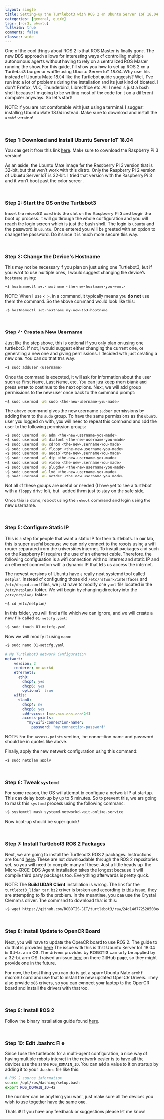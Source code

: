 ```yaml
---
layout: single
title: Setting-up the Turtlebot3 with ROS 2 on Ubuntu Server IoT 18.04
categories: [general, guide]
tags: [ros2, ubuntu]
fullview: true
comments: false
classes: wide
---
```



One of the cool things about ROS 2 is that ROS Master is finally gone. The new DDS approach allows for interesting ways of controlling multiple autonomous agents without having to rely on a centralized ROS Master running the show. For this guide, I'll show you how to set up ROS 2 on a Turtlebot3 burger or waffle using Ubuntu Server IoT 18.04. Why use this instead of Ubuntu Mate 18.04 like the Turtlebot guide suggests? Well, I've run into a lot of problems during the installation and its just kind of bloated. I don't Firefox, VLC, Thunderbird, Libreoffice etc. All I need is just a bash shell because I'm going to be writing most of the code for it on a different computer anyways. So let's start!

NOTE: If you are not comfortable with just using a terminal, I suggest installing Ubuntu Mate 18.04 instead. Make sure to download and install the `armhf` version!

&nbsp;

### Step 1: Download and Install Ubuntu Server IoT 18.04

You can get it from this link [here](https://ubuntu.com/download/iot/raspberry-pi-2-3). Make sure to download the Raspberry Pi 3 version!

As an aside, the Ubuntu Mate image for the Raspberry Pi 3 version that is 32-bit, but that won’t work with this distro. Only the Raspberry Pi 2 version of Ubuntu Server IoT is 32-bit. I tried that version with the Raspberry Pi 3 and it won’t boot past the color screen.

&nbsp;

### Step 2: Start the OS on the Turtlebot3

Insert the microSD card into the slot on the Raspberry Pi 3 and begin the boot up process. It will go through the whole configuration and you will reach the login screen which is just the bash shell. The login is `ubuntu` and the password is `ubuntu`. Once entered you will be greeted with an option to change the password. Do it since it is much more secure this way.

&nbsp;

### Step 3: Change the Device's Hostname

This may not be necessary if you plan on just using one Turtlebot3, but if you want to use multiple ones, I would suggest changing the device's `hostname` using:

```bash
~$ hostnamectl set-hostname <the-new-hostname-you-want>
```

NOTE: When I use `< >`, in a command, it typically means you **do not** use them the command. So the above command would look like this:

```bash
~$ hostnamectl set-hostname my-new-tb3-hostname
```

&nbsp;

### Step 4: Create a New Username

Just like the step above, this is optional if you only plan on using one turtlebot3. If not, I would suggest either changing the current one, or generating a new one and giving permissions. I decided with just creating a new one. You can do that this way:

```bash
~$ sudo adduser <username>
```

Once the command is executed, it will ask for information about the user such as First Name, Last Name, etc. You can just keep them blank and press `ENTER` to continue to the next options. Next, we will add group permissions to the new user once back to the command prompt:

```bash
~$ sudo usermod -aG sudo <the-new-username-you-made>
```

The above command gives the new username `sudoer` permissions by adding them to the `sudo` group. To have the same permissions as the `ubuntu` user you logged on with, you will need to repeat this command and add the user to the following permission groups:

```bash
~$ sudo usermod -aG adm <the-new-username-you-made>
~$ sudo usermod -aG dialout <the-new-username-you-made>
~$ sudo usermod -aG cdrom <the-new-username-you-made>
~$ sudo usermod -aG floppy <the-new-username-you-made>
~$ sudo usermod -aG audio <the-new-username-you-made>
~$ sudo usermod -aG dip <the-new-username-you-made>
~$ sudo usermod -aG video <the-new-username-you-made>
~$ sudo usermod -aG plugdev <the-new-username-you-made>
~$ sudo usermod -aG lxd <the-new-username-you-made>
~$ sudo usermod -aG netdev <the-new-username-you-made>
```

Not all of these groups are useful or needed (I have yet to see a turtlebot with a `floppy` drive lol), but I added them just to stay on the safe side.

Once this is done, reboot using the `reboot` command and login using the new username.

&nbsp;

### Step 5: Configure Static IP

This is a step for people that want a static IP for their turtlebots. In our lab, this is super useful because we can only connect to the robots using a wifi router separated from the universities internet. To install packages and such on the Raspberry Pi requires the use of an ethernet cable. Therefore, the following configuration is a wifi connection with no internet and static IP and an ethernet connection with a dynamic IP that lets us access the internet.

The newest versions of Ubuntu have a really neat systemd tool called `netplan`. Instead of configuring those old `/etc/network/interfaces` and `/etc/dhcpcd.conf` files, we just have to modify one `yaml` file located in the `/etc/netplan/` folder. We will begin by changing directory into the `/etc/netplan/` folder:

```bash
~$ cd /etc/netplan/
```

In this folder, you will find a file which we can ignore, and  we will create a new file called `01-netcfg.yaml`:

```bash
~$ sudo touch 01-netcfg.yaml
```

Now we will modify it using `nano`:

```bash
~$ sudo nano 01-netcfg.yaml
```

```yaml
# My Turtlebot3 Network Configuration
network:
    version: 2
    renderer: networkd
    ethernets:
      eth0:
        dhcp4: yes
        dhcp6: yes
        optional: true
    wifis:
      wlan0:
        dhcp4: no
        dhcp6: yes
        addresses: [xxx.xxx.xxx.xxx/24]
        access-points:
          "my-wifi-connection-name":
            password: "my-connection-password"
```

NOTE: For the `access-points` section, the connection name and password should be in quotes like above.

Finally, apply the new network configuration using this command:

```bash
~$ sudo netplan apply
```

&nbsp;

### Step 6: Tweak `systemd`

For some reason, the OS will attempt to configure a network IP at startup. This can delay boot-up by up to 5 minutes. So to prevent this, we are going to mask this `systemd` process using the following command:

```bash
~$ systemctl mask systemd-networkd-wait-online.service
```

Now boot-up should be super quick!

&nbsp;

### Step 7: Install Turtlebot3 ROS 2 Packages

Next, we are going to install the Turtlebot3 ROS 2 packages. Instructions are found [here](http://emanual.robotis.com/docs/en/popup/turtlebot3_ros2_sbc_setting/). These are not downloadable through the ROS 2 repositories yet, so you will need to compile many of these. Just a little heads up, the Micro-XRCE-DDS-Agent installation takes the longest because it will compile third party packages too. Everything afterwards is pretty quick.

NOTE: The **Build LIDAR Client** installation is wrong. The link for the `turtlebot3_lidar.tar.bz2` driver is broken and according to [this](https://github.com/ROBOTIS-GIT/turtlebot3/issues/446#issuecomment-508293951) issue, they are attempting to fix the problem. In the meantime, you can use the Crystal Clemmys driver. The command to download that is this:

```bash
~$ wget https://github.com/ROBOTIS-GIT/turtlebot3/raw/24d14d772520508e409b80c43859b7020d76bb82/turtlebot3_lidar/turtlebot3_lidar.tar.bz2
```

&nbsp;

### Step 8: Install Update to OpenCR Board

Next, you will have to update the OpenCR board to use ROS 2. The guide to do that is provided [here](http://emanual.robotis.com/docs/en/platform/turtlebot3/ros2/#opencr-setup) The issue with this is that Ubuntu Server IoT 18.04 is 64-bit arm OS. The drivers provided by ROBOTIS can only be applied by a 32-bit arm OS. I raised an issue [here](https://github.com/ROBOTIS-GIT/turtlebot3/issues/455) on there GitHub page, so they might provide one in the future.

For now, the best thing you can do is get a spare Ubuntu Mate `armhf` microSD card and use that to install the new updated OpenCR Drivers. They also provide `x86` drivers, so you can connect your laptop to the OpenCR board and install the drivers with that too.

&nbsp;

### Step 9: Install ROS 2

Follow the binary installation guide found [here](https://index.ros.org/doc/ros2/Installation/Dashing/Linux-Install-Debians/).

&nbsp;

### Step 10: Edit .bashrc File

Since I use the turtlebots for a multi-agent configuration, a nice way of having multiple robots interact in the network easier is to have all the devices use the same `ROS_DOMAIN_ID`. You can add a value to it on startup by adding it to your `.bashrc` file like this:

```bash
# ROS 2 source information
source /opt/ros/dashing/setup.bash
export ROS_DOMAIN_ID=42
```

The number can be anything you want, just make sure all the devices you wish to use together have the same one.

Thats it! If you have any feedback or suggestions please let me know!
